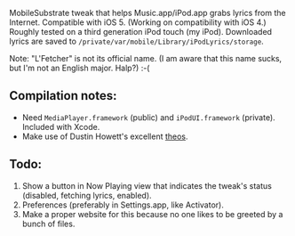 MobileSubstrate tweak that helps Music.app/iPod.app grabs lyrics from the
Internet. Compatible with iOS 5. (Working on compatibility with iOS 4.)
Roughly tested on a third generation iPod touch (my iPod). Downloaded
lyrics are saved to `/private/var/mobile/Library/iPodLyrics/storage`.

Note: "L'Fetcher" is not its official name. (I am aware that this name
sucks, but I'm not an English major. Halp?) :-(

Compilation notes:
------------------
- Need `MediaPlayer.framework` (public) and `iPodUI.framework` (private).
Included with Xcode.
- Make use of Dustin Howett's excellent [theos][theos-link].

[theos-link]:[https://github.com/DHowett/theos]

Todo:
-----
1. Show a button in Now Playing view that indicates the tweak's
status (disabled, fetching lyrics, enabled).
2. Preferences (preferably in Settings.app, like Activator).
3. Make a proper website for this because no one likes to be greeted
by a bunch of files.
